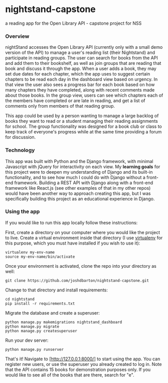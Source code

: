 # nightstand-capstone
a reading app for the Open Library API - capstone project for NSS 

### Overview
nightStand accesses the Open Library API (currently only with a small demo version of the API) to manage a user's reading list (their Nightstand) and participate in reading groups. The user can search for books from the API and add them to their bookshelf, as well as join groups that are reading that book and discuss it through the app. When a user adds a book, they may set due dates for each chapter, which the app uses to suggest certain chapters to be read each day in the dashboard view based on urgency. In that view the user also sees a progress bar for each book based on how many chapters they have completed, along with recent comments made about those books.  In the group view, users can see which chapters each of the members have completed or are late in reading, and get a list of comments only from members of that reading group. 

This app could be used by a person wanting to manage a large backlog of books they want to read or a student managing their reading assignments for school.  The group functionality was designed for a book club or class to keep track of everyone's progress while at the same time providing a forum for discussion.  

### Technology
This app was built with Python and the Django framework, with minimal Javascript with jQuery for interactivity on each view.  My __learning goals__ for this project were to deepen my understanding of Django and its built-in functionality, and to see how much I could do with Django without a front-end framework. Building a REST API with Django along with a front-end framework like React.js (see other examples of that in my other repos) would have been another way to approach creating this app, but I was specifically building this project as an educational experience in Django. 

### Using the app

If you would like to run this app locally follow these instructions:

First, create a directory on your computer where you would like the project to live.  Create a virtual environment inside that directory (I use [virtualenv](https://virtualenv.pypa.io/en/stable/) for this purpose, which you must have installed if you wish to use it):
```
virtualenv my-env-name
source my-env-name/bin/activate
```
Once your environment is activated, clone the repo into your directory as well:
```
git clone https://github.com/joshdbarton/nightstand-capstone.git
```
Change to that directory and install requirements:

```
cd nightstand
pip install -r requirements.txt
```
Migrate the database and create a superuser:
```
python manage.py makemigrations nightstand_dashboard
python manage.py migrate
python manage.py createsuperuser
```
Run your dev server:
```
python manage.py runserver
```

That's it!  Navigate to [http://127.0.0.1:8000/] to start using the app. You can register new users, or use the superuser you already created to log in.  Note that the API contains 15 books for demonstration purposes only. If you would like to see all of the books that are there, search for "e". 

